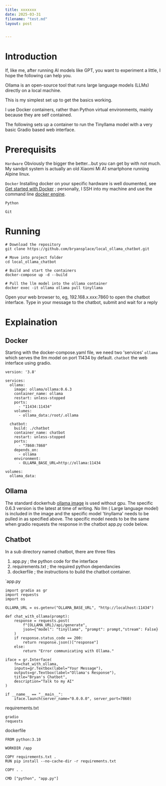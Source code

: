 ```yaml
---
title: xxxxxxx
date: 2025-03-31
filename: "test.md"
layout: post


---
```


# Introduction

If, like me, after running AI models like GPT, you want to experiment a little, I hope the following can help you.

Ollama is an open-source tool that runs large language models (LLMs) directly on a local machine.

This is my simplest set up to get the basics working.

I use Docker containers, rather than Python virtual environments, mainly because they are self contained.

The following sets up a container to run the Tinyllama model with a very basic Gradio based web interface.


# Prerequisits

```Hardware``` Obviously the bigger the better...but you can get by with not much. My sandpit system is actually an old Xiaomi Mi A1 smartphone running Alpine linux.

```Docker``` Installing docker on your specific hardware is well doumented, see [Get started with Docker]( https://www.docker.com/get-started/) ; personally, I SSH into my machine and use the command line [docker engine]( https://docs.docker.com/engine/install).

```Python``` 

```Git```


# Running

```
# Download the repository
git clone https://github.com/bryansplace/local_ollama_chatbot.git

# Move into project folder
cd local_ollama_chatbot

# Build and start the containers
docker-compose up -d --build

# Pull the llm model into the ollama container
docker exec -it ollama ollama pull tinyllama

```

Open  your web browser to, eg, 192.168.x.xxx:7860 to open the chatbot interface. Type in your message to the chatbot, submit and wait for a reply

# Explaination

## Docker

Starting with the docker-compose.yaml file, we need  two 'services'
   ```ollama``` which serves the llm model on port 11434 by default. 
    ```chatbot``` the web interface using gradio.

```
version: '3.8'

services:
  ollama:
    image: ollama/ollama:0.6.3
    container_name: ollama
    restart: unless-stopped
    ports:
      - "11434:11434"
    volumes:
      - ollama_data:/root/.ollama

  chatbot:
    build: ./chatbot
    container_name: chatbot
    restart: unless-stopped
    ports:
      - "7860:7860"
    depends_on:
      - ollama
    environment:
      - OLLAMA_BASE_URL=http://ollama:11434

volumes:
  ollama_data:
```
## Ollama

The standard dockerhub  [ollama image](https://hub.docker.com/r/ollama/ollama) is used without gpu. The specific 0.6.3 version is the latest at time of writing.
No  llm ( Large language model) is included in the image and the specific model 'tinyllama' needs to be pulled in as specified above. The specific model needs to be the same when gradio requests the response in the chatbot app.py code below.


## Chatbot

In a sub directory named chatbot, there are three files
  1) app.py ; the python code for the interface
  2) requirements.txt ; the required python dependancies 
  3) dockerfile ; the instructions to build the chatbot container.

`app.py
```
import gradio as gr
import requests
import os

OLLAMA_URL = os.getenv("OLLAMA_BASE_URL", "http://localhost:11434")

def chat_with_ollama(prompt):
    response = requests.post(
        f"{OLLAMA_URL}/api/generate",
        json={"model": "tinyllama", "prompt": prompt,"stream": False}
    )
    if response.status_code == 200:
        return response.json()["response"]
    else:
        return "Error communicating with Ollama."

iface = gr.Interface(
    fn=chat_with_ollama,
    inputs=gr.Textbox(label="Your Message"),
    outputs=gr.Textbox(label="Ollama's Response"),
    title="Bryan's Chatbot",
    description="Talk to my AI"
)

if __name__ == "__main__":
    iface.launch(server_name="0.0.0.0", server_port=7860)
```
requirements.txt
```
gradio
requests
```

dockerfile
```
FROM python:3.10

WORKDIR /app

COPY requirements.txt .
RUN pip install --no-cache-dir -r requirements.txt

COPY . .

CMD ["python", "app.py"]
```

